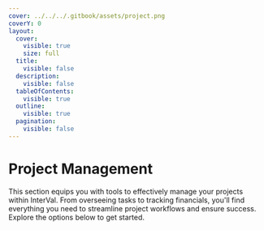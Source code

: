 ```yaml
---
cover: ../../../.gitbook/assets/project.png
coverY: 0
layout:
  cover:
    visible: true
    size: full
  title:
    visible: false
  description:
    visible: false
  tableOfContents:
    visible: true
  outline:
    visible: true
  pagination:
    visible: false
---
```


# Project Management

This section equips you with tools to effectively manage your projects within InterVal. From overseeing tasks to tracking financials, you'll find everything you need to streamline project workflows and ensure success. Explore the options below to get started.
